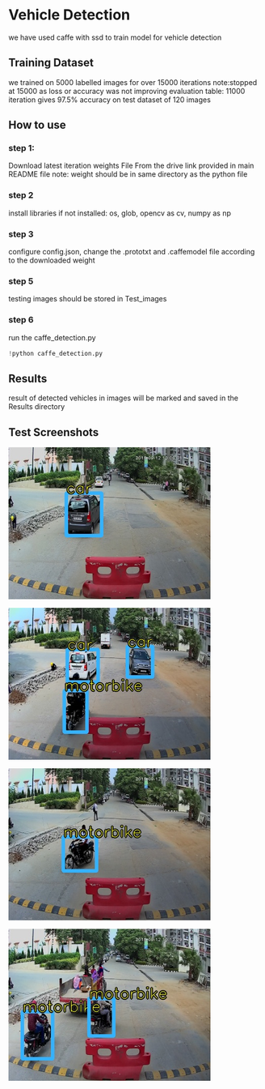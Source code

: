 # Vehicle Detection

we have used caffe with ssd to train model for vehicle detection

## Training Dataset

we trained on 5000 labelled images for over 15000 iterations
note:stopped at 15000 as loss or accuracy was not improving
evaluation table:
11000 iteration gives 97.5% accuracy on test dataset of 120 images


## How to use
### step 1:
Download latest iteration weights File From the drive link provided in main README file
note: weight should be in same directory as the python file

### step 2
install libraries if not installed:
os, glob, opencv as cv, numpy as np

### step 3
configure config.json, change the .prototxt and .caffemodel file according to the downloaded weight

### step 5
testing images should be stored in Test_images

### step 6
run the caffe_detection.py
```python
!python caffe_detection.py
```

## Results
result of detected vehicles in images will be marked and saved in the Results directory

## Test Screenshots
![Screen Shot 1](https://github.com/manan-d8/CB31_CyberKnights/blob/master/Vehicle%20Detection/Results/1.jpg)

![Screen Shot 1](https://github.com/manan-d8/CB31_CyberKnights/blob/master/Vehicle%20Detection/Results/2.jpg)

![Screen Shot 1](https://github.com/manan-d8/CB31_CyberKnights/blob/master/Vehicle%20Detection/Results/3.jpg)

![Screen Shot 1](https://github.com/manan-d8/CB31_CyberKnights/blob/master/Vehicle%20Detection/Results/4.jpg)
